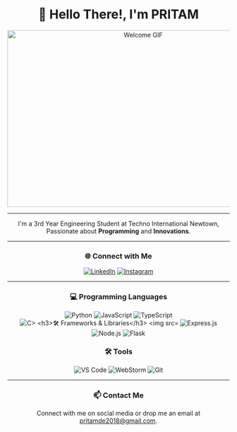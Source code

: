 <div align="center">
  <h1>👋 Hello There!, I'm PRITAM</h1>
  <img src="https://example.com/your-gif.gif" alt="Welcome GIF" width="600" height="400">
</div>

---

<div align="center">
  <p>I'm a 3rd Year Engineering Student at Techno International Newtown, Passionate about <strong>Programming</strong> and <strong>Innovations</strong>.</p>
</div>

---

<div align="center">
  <h3>🌐 Connect with Me</h3>
  <a href="https://www.linkedin.com/in/pritam-dey-099166262"><img src="https://img.shields.io/badge/LinkedIn-0077B5?style=for-the-badge&logo=linkedin&logoColor=white" alt="LinkedIn"></a>
  <a href="https://www.instagram.com/ig.__.prixtam.__.2100/"><img src="https://img.shields.io/badge/Instagram-E4405F?style=for-the-badge&logo=instagram&logoColor=white" alt="Instagram"></a>
</div>

---

<div align="center">
  <h3>💻 Programming Languages</h3>
  <img src="https://img.shields.io/badge/Python-3776AB?style=for-the-badge&logo=python&logoColor=white" alt="Python">
  <img src="https://img.shields.io/badge/JavaScript-F7DF1E?style=for-the-badge&logo=javascript&logoColor=black" alt="JavaScript">
  <img src="https://img.shields.io/badge/TypeScript-007ACC?style=for-the-badge&logo=typescript&logoColor=white" alt="TypeScript">
  <img src="https://img.shields.io/badge/C-00599C?style=for-the-badge&logo=c&logoColor=white" alt="C>

  <h3>🛠️ Frameworks & Libraries</h3>
  <img src="https://img.shields.io/badge/React-61DAFB?style=for-the-badge&logo=react&logoColor=black" alt="React">
  <img src="https://img.shields.io/badge/Express-404D59?style=for-the-badge&logo=express&logoColor=white" alt="Express.js">
  <img src="https://img.shields.io/badge/Node.js-339933?style=for-the-badge&logo=node.js&logoColor=white" alt="Node.js">
  <img src="https://img.shields.io/badge/Flask-000000?style=for-the-badge&logo=flask&logoColor=white" alt="Flask">

  <h3>🛠️ Tools</h3>
  <img src="https://img.shields.io/badge/VS%20Code-007ACC?style=for-the-badge&logo=visual-studio-code&logoColor=white" alt="VS Code">
  <img src="https://img.shields.io/badge/WebStorm-000000?style=for-the-badge&logo=webstorm&logoColor=white" alt="WebStorm">
  <img src="https://img.shields.io/badge/Git-F05032?style=for-the-badge&logo=git&logoColor=white" alt="Git">
</div>

---

<div align="center">
  <h3>📫 Contact Me</h3>
  <p>Connect with me on social media or drop me an email at <a href="mailto:pritamde2018@gmail.com">pritamde2018@gmail.com</a>.</p>
</div>
